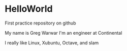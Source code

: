 # HelloWorld
First practice repository on github

My name is Greg Warwar
I'm an engineer at Continental

I really like Linux, Xubuntu, Octave, and slam



